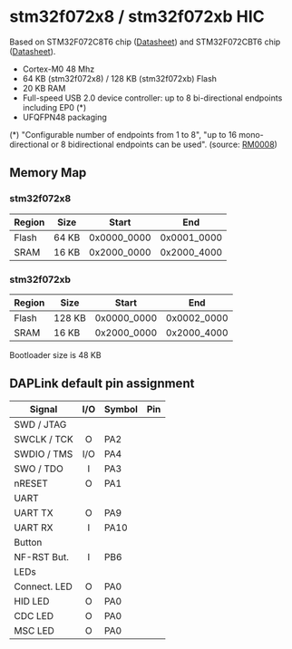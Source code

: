 # stm32f072x8 / stm32f072xb HIC

Based on STM32F072C8T6 chip ([Datasheet](https://www.st.com/resource/en/datasheet/stm32f072c8.pdf)) and STM32F072CBT6 chip ([Datasheet](https://www.st.com/resource/en/datasheet/stm32f072cb.pdf)).

- Cortex-M0 48 Mhz
- 64 KB (stm32f072x8) / 128 KB (stm32f072xb)  Flash
- 20 KB RAM
- Full-speed USB 2.0 device controller: up to 8 bi-directional endpoints including EP0 (*)
- UFQFPN48 packaging

(*) "Configurable number of endpoints from 1 to 8", "up to 16 mono-directional or 8 bidirectional endpoints can be used". (source: [RM0008](https://www.st.com/resource/en/reference_manual/rm0008-stm32f101xx-stm32f102xx-stm32f103xx-stm32f105xx-and-stm32f107xx-advanced-armbased-32bit-mcus-stmicroelectronics.pdf))

## Memory Map

### stm32f072x8

| Region   |  Size  | Start       | End         |
|----------|--------|-------------|-------------|
| Flash    | 64 KB  | 0x0000_0000 | 0x0001_0000 |
| SRAM     | 16 KB  | 0x2000_0000 | 0x2000_4000 |

### stm32f072xb

| Region   |  Size  | Start       | End         |
|----------|--------|-------------|-------------|
| Flash    | 128 KB | 0x0000_0000 | 0x0002_0000 |
| SRAM     | 16 KB  | 0x2000_0000 | 0x2000_4000 |

Bootloader size is 48 KB

## DAPLink default pin assignment

| Signal      | I/O | Symbol  | Pin |
|-------------|:---:|---------|:---:|
| SWD / JTAG  |
| SWCLK / TCK |  O  | PA2     |     |
| SWDIO / TMS | I/O | PA4     |     |
| SWO / TDO   |  I  | PA3     |     |
| nRESET      |  O  | PA1     |     |
| UART        |
| UART TX     |  O  | PA9     |     |
| UART RX     |  I  | PA10    |     |
| Button      |
| NF-RST But. |  I  | PB6     |     |
| LEDs        |
| Connect. LED|  O  | PA0     |     |
| HID LED     |  O  | PA0     |     |
| CDC LED     |  O  | PA0     |     |
| MSC LED     |  O  | PA0     |     |
